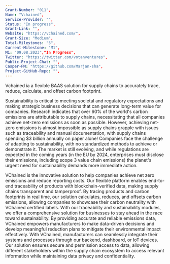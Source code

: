 ```yaml
---
Grant-Number: "011",
Name: "Vchained",
Service-Provider: "",
Status: "In progress",
Grant-Link: "",
Website: "https://vchained.com/",
Grant-Size: "Medium",
Total-Milestones: "5",
Current-Milestone: "M1",
M1: "09.08.2023","In Progress",
Twitter: "https://twitter.com/votanventures",
Public-Project-Chat: "",
Casper-PM: "https://github.com/Marjan-sha",
Project-GitHub-Repo: "",
---
```

<!--lang:en--> 
Vchained ia a flexible BAAS solution for supply chains to accurately trace, reduce, calculate, and offset carbon footprint.

Sustainability is critical to meeting societal and regulatory expectations and making strategic business decisions that can generate long-term value for companies. Research indicates that over 60% of the world's carbon emissions are attributable to supply chains, necessitating that all companies achieve net-zero emissions as soon as possible. However, achieving net-zero emissions is almost impossible as supply chains grapple with issues such as traceability and manual documentation, with supply chains spending $3 billion annually on paper alone!
Companies face the challenge of adapting to sustainability, with no standardized methods to achieve or demonstrate it. The market is still evolving, and while regulations are expected in the coming years (in the EU by 2024, enterprises must disclose their emissions, including scope 3 value chain emissions) the planet's urgent need for sustainability demands more immediate action.

VChained is the innovative solution to help companies achieve net zero emissions and reduce reporting costs. Our flexible platform enables end-to-end traceability of products with blockchain-verified data, making supply chains transparent and tamperproof. By tracing products and carbon footprints in real time, our solution calculates, reduces, and offsets carbon emissions, allowing companies to showcase their carbon neutrality with VChained certified labels. With our traceability and sustainability modules, we offer a comprehensive solution for businesses to stay ahead in the race toward sustainability. By providing accurate and reliable emissions data, VChained empowers manufacturers to make data-driven decisions and develop meaningful reduction plans to mitigate their environmental impact effectively.
With VChained, manufacturers can seamlessly integrate their systems and processes through our backend, dashboard, or IoT devices. Our solution ensures secure and permission access to data, allowing different stakeholders within the supply chain ecosystem to access relevant information while maintaining data privacy and confidentiality.


<!--lang:es--] 
Vchained es una solución BAAS flexible para que las cadenas de suministro puedan rastrear, reducir, calcular y compensar con precisión la huella de carbono.

La sostenibilidad es fundamental para cumplir las expectativas sociales y normativas y tomar decisiones empresariales estratégicas que puedan generar valor a largo plazo para las empresas. Las investigaciones indican que más del 60% de las emisiones mundiales de carbono son atribuibles a las cadenas de suministro, lo que hace necesario que todas las empresas alcancen las emisiones netas cero lo antes posible. Sin embargo, alcanzar las emisiones netas cero es casi imposible, ya que las cadenas de suministro se enfrentan a problemas como la trazabilidad y la documentación manual, ¡con cadenas de suministro que gastan 3.000 millones de dólares al año sólo en papel!
Las empresas se enfrentan al reto de adaptarse a la sostenibilidad, sin métodos estandarizados para conseguirla o demostrarla. El mercado aún está evolucionando, y aunque se esperan normativas en los próximos años (en la UE, para 2024, las empresas deberán revelar sus emisiones, incluidas las del alcance 3 de la cadena de valor), la urgente necesidad de sostenibilidad del planeta exige una actuación más inmediata.

VChained es la solución innovadora para ayudar a las empresas a conseguir emisiones netas cero y reducir los costes de notificación. Nuestra plataforma flexible permite la trazabilidad de extremo a extremo de los productos con datos verificados por blockchain, haciendo que las cadenas de suministro sean transparentes y a prueba de manipulaciones. Al rastrear los productos y las huellas de carbono en tiempo real, nuestra solución calcula, reduce y compensa las emisiones de carbono, lo que permite a las empresas mostrar su neutralidad de carbono con etiquetas certificadas VChained. Con nuestros módulos de trazabilidad y sostenibilidad, ofrecemos una solución integral para que las empresas se mantengan a la cabeza en la carrera hacia la sostenibilidad. Al proporcionar datos precisos y fiables sobre las emisiones, VChained permite a los fabricantes tomar decisiones basadas en datos y desarrollar planes de reducción significativos para mitigar eficazmente su impacto medioambiental.
Con VChained, los fabricantes pueden integrar perfectamente sus sistemas y procesos a través de nuestro backend, panel de control o dispositivos IoT. Nuestra solución garantiza un acceso seguro y autorizado a los datos, lo que permite a las distintas partes interesadas del ecosistema de la cadena de suministro acceder a la información pertinente, manteniendo al mismo tiempo la privacidad y confidencialidad de los datos.

<!--lang:de--] 
Vchained ist eine flexible BAAS-Lösung für Lieferketten zur genauen Verfolgung, Reduzierung, Berechnung und zum Ausgleich des CO2-Fußabdrucks.

Nachhaltigkeit ist von entscheidender Bedeutung, um die gesellschaftlichen und gesetzlichen Erwartungen zu erfüllen und strategische Geschäftsentscheidungen zu treffen, die langfristigen Wert für Unternehmen generieren können. Untersuchungen zeigen, dass mehr als 60 % der weltweiten Kohlenstoffemissionen auf die Lieferketten zurückzuführen sind, so dass alle Unternehmen so schnell wie möglich Netto-Null-Emissionen erreichen müssen. Das Erreichen von Netto-Null-Emissionen ist jedoch fast unmöglich, da die Lieferketten mit Problemen wie Rückverfolgbarkeit und manueller Dokumentation zu kämpfen haben, wobei die Lieferketten jährlich 3 Milliarden Dollar allein für Papier ausgeben!
Unternehmen stehen vor der Herausforderung, sich auf Nachhaltigkeit einzustellen, da es keine standardisierten Methoden gibt, um sie zu erreichen oder nachzuweisen. Der Markt befindet sich noch in der Entwicklung, und auch wenn in den kommenden Jahren Verordnungen zu erwarten sind (in der EU müssen Unternehmen bis 2024 ihre Emissionen, einschließlich der Scope-3-Emissionen der Wertschöpfungskette, offenlegen), erfordert der dringende Bedarf des Planeten an Nachhaltigkeit sofortiges Handeln.

VChained ist die innovative Lösung, die Unternehmen dabei hilft, Netto-Null-Emissionen zu erreichen und die Kosten für die Berichterstattung zu senken. Unsere flexible Plattform ermöglicht die durchgängige Rückverfolgbarkeit von Produkten mit Blockchain-verifizierten Daten und macht Lieferketten transparent und fälschungssicher. Durch die Rückverfolgung von Produkten und CO2-Fußabdrücken in Echtzeit berechnet, reduziert und kompensiert unsere Lösung CO2-Emissionen und ermöglicht es Unternehmen, ihre Klimaneutralität mit VChained-zertifizierten Labels zu präsentieren. Mit unseren Rückverfolgbarkeits- und Nachhaltigkeitsmodulen bieten wir eine umfassende Lösung für Unternehmen, die im Rennen um Nachhaltigkeit die Nase vorn haben. Durch die Bereitstellung genauer und zuverlässiger Emissionsdaten ermöglicht VChained Herstellern, datengestützte Entscheidungen zu treffen und sinnvolle Reduktionspläne zu entwickeln, um ihre Umweltauswirkungen wirksam zu verringern.
Mit VChained können Hersteller ihre Systeme und Prozesse über unser Backend, Dashboard oder IoT-Geräte nahtlos integrieren. Unsere Lösung gewährleistet einen sicheren und erlaubten Zugang zu den Daten, so dass verschiedene Beteiligte innerhalb des Ökosystems der Lieferkette auf relevante Informationen zugreifen können, während der Datenschutz und die Vertraulichkeit der Daten gewahrt bleiben.

<!--lang:fr--] 
Vchained est une solution BAAS flexible pour les chaînes d'approvisionnement qui permet de tracer, réduire, calculer et compenser avec précision l'empreinte carbone.

Le développement durable est essentiel pour répondre aux attentes sociétales et réglementaires et pour prendre des décisions commerciales stratégiques susceptibles de générer une valeur à long terme pour les entreprises. Les recherches indiquent que plus de 60 % des émissions de carbone dans le monde sont imputables aux chaînes d'approvisionnement, ce qui impose à toutes les entreprises de parvenir à des émissions nettes nulles dès que possible. Cependant, il est presque impossible d'atteindre zéro émission nette car les chaînes d'approvisionnement sont aux prises avec des problèmes tels que la traçabilité et la documentation manuelle, les chaînes d'approvisionnement dépensant chaque année 3 milliards de dollars rien que pour le papier !
Les entreprises sont confrontées au défi de s'adapter à la durabilité, en l'absence de méthodes normalisées pour l'atteindre ou la démontrer. Le marché est encore en évolution, et bien que des réglementations soient attendues dans les années à venir (dans l'UE, d'ici 2024, les entreprises devront divulguer leurs émissions, y compris les émissions de la chaîne de valeur de portée 3), le besoin urgent de durabilité de la planète exige des mesures plus immédiates.

VChained est la solution innovante pour aider les entreprises à atteindre le niveau zéro d'émissions et à réduire les coûts de reporting. Notre plateforme flexible permet une traçabilité de bout en bout des produits avec des données vérifiées par blockchain, rendant les chaînes d'approvisionnement transparentes et infalsifiables. En traçant les produits et les empreintes carbone en temps réel, notre solution calcule, réduit et compense les émissions de carbone, permettant aux entreprises d'afficher leur neutralité carbone avec des labels certifiés VChained. Avec nos modules de traçabilité et de développement durable, nous offrons une solution complète aux entreprises pour qu'elles restent en tête dans la course au développement durable. En fournissant des données précises et fiables sur les émissions, VChained permet aux fabricants de prendre des décisions fondées sur des données et de développer des plans de réduction significatifs pour atténuer efficacement leur impact sur l'environnement.
Avec VChained, les fabricants peuvent intégrer de manière transparente leurs systèmes et processus via notre backend, notre tableau de bord ou nos dispositifs IoT. Notre solution garantit un accès sécurisé et autorisé aux données, permettant aux différentes parties prenantes de l'écosystème de la chaîne d'approvisionnement d'accéder aux informations pertinentes tout en préservant la confidentialité des données.

<!--lang:pl--] 
Vchained to elastyczne rozwiązanie BAAS dla łańcuchów dostaw w celu dokładnego śledzenia, redukcji, obliczania i kompensowania śladu węglowego.

Zrównoważony rozwój ma kluczowe znaczenie dla spełnienia oczekiwań społecznych i regulacyjnych oraz podejmowania strategicznych decyzji biznesowych, które mogą generować długoterminową wartość dla firm. Badania wskazują, że ponad 60% światowej emisji dwutlenku węgla przypada na łańcuchy dostaw, co wymaga od wszystkich firm jak najszybszego osiągnięcia zerowej emisji netto. Jednak osiągnięcie zerowej emisji netto jest prawie niemożliwe, ponieważ łańcuchy dostaw zmagają się z takimi kwestiami, jak identyfikowalność i ręczna dokumentacja, a same łańcuchy dostaw wydają rocznie 3 miliardy dolarów na papier!
Firmy stoją przed wyzwaniem dostosowania się do zrównoważonego rozwoju, bez standardowych metod jego osiągnięcia lub wykazania. Rynek wciąż ewoluuje i chociaż w nadchodzących latach spodziewane są regulacje (w UE do 2024 r. przedsiębiorstwa muszą ujawniać swoje emisje, w tym emisje z zakresu 3 łańcucha wartości), pilna potrzeba zrównoważenia planety wymaga bardziej natychmiastowych działań.

VChained to innowacyjne rozwiązanie, które pomaga firmom osiągnąć zerową emisję netto i obniżyć koszty raportowania. Nasza elastyczna platforma umożliwia kompleksowe śledzenie produktów za pomocą danych zweryfikowanych przez blockchain, dzięki czemu łańcuchy dostaw są przejrzyste i odporne na manipulacje. Śledząc produkty i ślad węglowy w czasie rzeczywistym, nasze rozwiązanie oblicza, redukuje i kompensuje emisje dwutlenku węgla, umożliwiając firmom zaprezentowanie swojej neutralności węglowej za pomocą etykiet z certyfikatem VChained. Dzięki naszym modułom identyfikowalności i zrównoważonego rozwoju oferujemy kompleksowe rozwiązanie dla firm, aby pozostać na czele wyścigu w kierunku zrównoważonego rozwoju. Zapewniając dokładne i wiarygodne dane dotyczące emisji, VChained umożliwia producentom podejmowanie decyzji opartych na danych i opracowywanie znaczących planów redukcji emisji w celu skutecznego łagodzenia wpływu na środowisko.
Dzięki VChained producenci mogą płynnie integrować swoje systemy i procesy za pośrednictwem naszego zaplecza, pulpitu nawigacyjnego lub urządzeń IoT. Nasze rozwiązanie zapewnia bezpieczny i uprawniony dostęp do danych, umożliwiając różnym interesariuszom w ekosystemie łańcucha dostaw dostęp do istotnych informacji przy jednoczesnym zachowaniu prywatności i poufności danych.

<!--lang:uk--] 
Vchain - це гнучке рішення BAAS для ланцюгів поставок, що дозволяє точно відстежувати, зменшувати, розраховувати та компенсувати вуглецевий слід.

Сталий розвиток має вирішальне значення для задоволення суспільних і регуляторних очікувань та прийняття стратегічних бізнес-рішень, які можуть генерувати довгострокову цінність для компаній. Дослідження показують, що понад 60% світових викидів вуглецю припадає на ланцюги поставок, що вимагає від усіх компаній якнайшвидшого досягнення нульового рівня викидів. Однак досягти нульових викидів майже неможливо, оскільки ланцюги поставок стикаються з такими проблемами, як простежуваність і ручне документування, причому тільки на папір ланцюги поставок витрачають 3 мільярди доларів США щорічно!
Компанії стикаються з проблемою адаптації до сталого розвитку, не маючи стандартизованих методів його досягнення та демонстрації. Ринок все ще розвивається, і хоча в найближчі роки очікується прийняття нормативних актів (в ЄС до 2024 року підприємства повинні розкривати інформацію про свої викиди, в тому числі про викиди ланцюжка створення вартості 3), нагальна потреба планети в сталому розвитку вимагає більш негайних дій.

VChain - це інноваційне рішення, яке допоможе компаніям досягти нульового рівня викидів та зменшити витрати на звітність. Наша гнучка платформа дозволяє наскрізне відстеження продуктів за допомогою даних, підтверджених блокчейном, роблячи ланцюги поставок прозорими та захищеними від підробки. Відстежуючи продукти та вуглецевий слід у режимі реального часу, наше рішення розраховує, скорочує та компенсує викиди вуглецю, дозволяючи компаніям демонструвати свою вуглецеву нейтральність за допомогою сертифікованих етикеток VChain. Завдяки нашим модулям простежуваності та сталого розвитку ми пропонуємо комплексне рішення для бізнесу, щоб залишатися попереду в гонці до сталого розвитку. Надаючи точні та надійні дані про викиди, VChain дає можливість виробникам приймати рішення на основі даних та розробляти ефективні плани скорочення викидів для пом'якшення їхнього впливу на навколишнє середовище.
За допомогою VChain виробники можуть легко інтегрувати свої системи та процеси через наш бекенд, інформаційну панель або IoT-пристрої. Наше рішення забезпечує безпечний та санкціонований доступ до даних, дозволяючи різним зацікавленим сторонам в екосистемі ланцюга поставок отримувати доступ до відповідної інформації, зберігаючи при цьому конфіденційність та приватність даних.
[!--lang:*-->  
